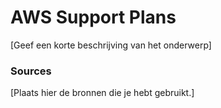 # AWS Support Plans 
[Geef een korte beschrijving van het onderwerp]




### Sources
[Plaats hier de bronnen die je hebt gebruikt.]